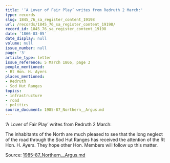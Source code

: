 ```yaml
---
title: '‘A Lover of Fair Play’ writes from Redruth 2 March:'
type: records
slug: 1845_76_sa_register_content_19198
url: /records/1845_76_sa_register_content_19198/
record_id: 1845_76_sa_register_content_19198
date: '1866-03-05'
date_display: null
volume: null
issue_number: null
page: '3'
article_type: letter
issue_reference: 5 March 1866, page 3
people_mentioned:
- Rt Hon. H. Ayers
places_mentioned:
- Redruth
- Sod Hut Ranges
topics:
- infrastructure
- road
- politics
source_document: 1985-87_Northern__Argus.md
---
```


‘A Lover of Fair Play’ writes from Redruth 2 March:

The inhabitants of the North are much pleased to see that the long neglect of the road through the Sod Hut Ranges has received the attention of the Rt Hon. H. Ayers.  They hope other Hon. Members will follow up this matter.

Source: [1985-87_Northern__Argus.md](/downloads/markdown/1985-87_Northern__Argus.md)
